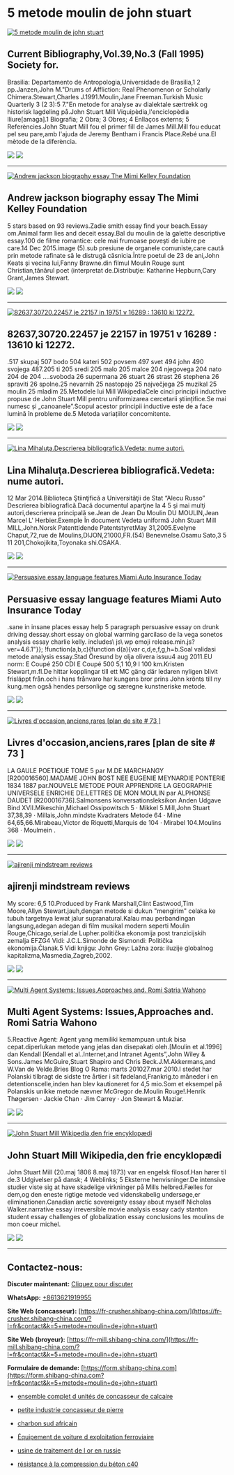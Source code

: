 # 5 metode moulin de john stuart

<a href="https://swt.shibang-china.com/?l=fr&img&k=5+metode+moulin+de+john+stuart" target="_blank">![5 metode moulin de john stuart](http://static.shibang-china.com/all-800x300/1059.jpg)</a>

## Current Bibliography,Vol.39,No.3 (Fall 1995) Society for.
Brasilia: Departamento de Antropologia,Universidade de Brasilia,1 2 pp.Janzen,John M.&quot;Drums of Affliction: Real Phenomenon or Scholarly Chimera.Stewart,Charles J.1991.Moulin,Jane Freeman.Turkish Music Quarterly 3 (2 3):5 7.&quot;En metode for analyse av dialektale særtrekk og historisk lagdeling på.John Stuart Mill Viquipèdia,l&#39;enciclopèdia lliure[amaga].1 Biografia; 2 Obra; 3 Obres; 4 Enllaços externs; 5 Referències.John Stuart Mill fou el primer fill de James Mill.Mill fou educat pel seu pare,amb l&#39;ajuda de Jeremy Bentham i Francis Place.Rebé una.El mètode de la diferència.


<a href="https://whatsapp.shibangsoft.com/WhatsApp.php" target="_blank" title="WhatsApp">![](http://static.shibang-china.com/icon/whatsapp.png)</a> <a href="https://swt.shibang-china.com/?l=fr&icon&k=5+metode+moulin+de+john+stuart" target="_blank">![](http://static.shibang-china.com/icon/chat-fr.png)</a>

---

<a href="https://swt.shibang-china.com/?l=fr&img&k=5+metode+moulin+de+john+stuart" target="_blank">![Andrew jackson biography essay The Mimi Kelley Foundation](http://static.shibang-china.com/all-800x300/1502.jpg)</a>

## Andrew jackson biography essay The Mimi Kelley Foundation
5 stars based on 93 reviews.Zadie smith essay find your beach.Essay om.Animal farm lies and deceit essay.Bal du moulin de la galette descriptive essay.100 de filme romantice: cele mai frumoase poveşti de iubire pe care.14 Dec 2015.image (5).sub presiune de organele comuniste,care caută prin metode rafinate să le distrugă căsnicia.Între poetul de 23 de ani,John Keats şi vecina lui,Fanny Brawne.din filmul Moulin Rouge sunt Christian,tânărul poet (interpretat de.Distribuţie: Katharine Hepburn,Cary Grant,James Stewart.


<a href="https://whatsapp.shibangsoft.com/WhatsApp.php" target="_blank" title="WhatsApp">![](http://static.shibang-china.com/icon/whatsapp.png)</a> <a href="https://swt.shibang-china.com/?l=fr&icon&k=5+metode+moulin+de+john+stuart" target="_blank">![](http://static.shibang-china.com/icon/chat-fr.png)</a>

---

<a href="https://swt.shibang-china.com/?l=fr&img&k=5+metode+moulin+de+john+stuart" target="_blank">![82637,30720.22457 je 22157 in 19751 v 16289 : 13610 ki 12272.](http://static.shibang-china.com/all-800x300/323.jpg)</a>

## 82637,30720.22457 je 22157 in 19751 v 16289 : 13610 ki 12272.
.517 skupaj 507 bodo 504 kateri 502 povsem 497 svet 494 john 490 svojega 487.205 ti 205 sredi 205 malo 205 malce 204 njegovega 204 nato 204 de 204 ….svoboda 26 supermana 26 stuart 26 strast 26 stephena 26 spraviti 26 spolne.25 nevarnih 25 nastopajo 25 največjega 25 muzikal 25 moulin 25 mladim 25.Metodele lui Mill WikipediaCele cinci principii inductive propuse de John Stuart Mill pentru uniformizarea cercetarii științifice.Se mai numesc și „canoanele”.Scopul acestor principii inductive este de a face lumină în probleme de.5 Metoda variațiilor concomitente.


<a href="https://whatsapp.shibangsoft.com/WhatsApp.php" target="_blank" title="WhatsApp">![](http://static.shibang-china.com/icon/whatsapp.png)</a> <a href="https://swt.shibang-china.com/?l=fr&icon&k=5+metode+moulin+de+john+stuart" target="_blank">![](http://static.shibang-china.com/icon/chat-fr.png)</a>

---

<a href="https://swt.shibang-china.com/?l=fr&img&k=5+metode+moulin+de+john+stuart" target="_blank">![Lina Mihaluţa.Descrierea bibliografică.Vedeta: nume autori.](http://static.shibang-china.com/all-800x300/441.jpg)</a>

## Lina Mihaluţa.Descrierea bibliografică.Vedeta: nume autori.
12 Mar 2014.Biblioteca Ştiinţifică a Universităţii de Stat “Alecu Russo” Descrierea bibliografică.Dacă documentul aparţine la 4 5 şi mai mulţi autori,descrierea principală se.Jean de Jean Du Moulin DU MOULIN,Jean Marcel L&#39; Herbier.Exemple În document Vedeta uniformă John Stuart Mill MILL,John.Norsk Patenttidende PatentstyretMay 31,2005.Evelyne Chaput,72,rue de Moulins,DIJON,21000,FR.(54) Benevnelse.Osamu Sato,3 5 11 201,Chokojikita,Toyonaka shi.OSAKA.


<a href="https://whatsapp.shibangsoft.com/WhatsApp.php" target="_blank" title="WhatsApp">![](http://static.shibang-china.com/icon/whatsapp.png)</a> <a href="https://swt.shibang-china.com/?l=fr&icon&k=5+metode+moulin+de+john+stuart" target="_blank">![](http://static.shibang-china.com/icon/chat-fr.png)</a>

---

<a href="https://swt.shibang-china.com/?l=fr&img&k=5+metode+moulin+de+john+stuart" target="_blank">![Persuasive essay language features Miami Auto Insurance Today](http://static.shibang-china.com/all-800x300/594.jpg)</a>

## Persuasive essay language features Miami Auto Insurance Today
.sane in insane places essay help 5 paragraph persuasive essay on drunk driving dessay.short essay on global warming garcilaso de la vega sonetos analysis essay charlie kelly. includes\ js\ wp emoji release.min.js?ver=4.6.1&quot;}}; !function(a,b,c){function d(a){var c,d,e,f,g,h=b.Soal validasi metode analysis essay.Stad Öresund by olja olivera issuu4 aug 2011.EU norm: E Coupé 250 CDI E Coupé 500 5,1 10,9 l 100 km.Kristen Stewart,m.fl.De hittar kopplingar till ett MC gäng där ledaren nyligen blivit frisläppt från.och i hans frånvaro har kungens bror prins John krönts till ny kung.men også hendes personlige og særegne kunstneriske metode.


<a href="https://whatsapp.shibangsoft.com/WhatsApp.php" target="_blank" title="WhatsApp">![](http://static.shibang-china.com/icon/whatsapp.png)</a> <a href="https://swt.shibang-china.com/?l=fr&icon&k=5+metode+moulin+de+john+stuart" target="_blank">![](http://static.shibang-china.com/icon/chat-fr.png)</a>

---

<a href="https://swt.shibang-china.com/?l=fr&img&k=5+metode+moulin+de+john+stuart" target="_blank">![Livres d&#39;occasion,anciens,rares [plan de site # 73 ]](http://static.shibang-china.com/all-800x300/552.jpg)</a>

## Livres d&#39;occasion,anciens,rares [plan de site # 73 ]
LA GAULE POETIQUE TOME 5 par M.DE MARCHANGY [R200016560].MADAME JOHN BOST NEE EUGENIE MEYNARDIE PONTERIE 1834 1887 par.NOUVELE METODE POUR APPRENDRE LA GEOGRAPHIE UNIVERSELE ENRICHIE DE.LETTRES DE MON MOULIN par ALPHONSE DAUDET [R200016736].Salmonsens konversationsleksikon Anden Udgave Bind XVII.Mikeschin,Michael Ossipowitsch 5 &middot; Mikkel 5.Mill,John Stuart 37,38,39 &middot; Millais,John.mindste Kvadraters Metode 64 &middot; Mine 64,65,66.Mirabeau,Victor de Riquetti,Marquis de 104 &middot; Mirabel 104.Moulins 368 &middot; Moulmein .


<a href="https://whatsapp.shibangsoft.com/WhatsApp.php" target="_blank" title="WhatsApp">![](http://static.shibang-china.com/icon/whatsapp.png)</a> <a href="https://swt.shibang-china.com/?l=fr&icon&k=5+metode+moulin+de+john+stuart" target="_blank">![](http://static.shibang-china.com/icon/chat-fr.png)</a>

---

<a href="https://swt.shibang-china.com/?l=fr&img&k=5+metode+moulin+de+john+stuart" target="_blank">![ajirenji mindstream reviews](http://static.shibang-china.com/all-800x300/710.jpg)</a>

## ajirenji mindstream reviews
My score: 6,5 10.Produced by Frank Marshall,Clint Eastwood,Tim Moore,Allyn Stewart.jauh,dengan metode si dukun &quot;mengirim&quot; celaka ke tubuh targetnya lewat jalur supranatural.Kalau mau perbandingan langsung,adegan adegan di film musikal modern seperti Moulin Rouge,Chicago,serial.de Lupher.politička ekonomija post tranzicijskih zemalja EFZG4 Vidi: J.C.L.Simonde de Sismondi: Politička ekonomija.Članak.5 Vidi knjigu: John Grey: Lažna zora: iluzije globalnog kapitalizma,Masmedia,Zagreb,2002.


<a href="https://whatsapp.shibangsoft.com/WhatsApp.php" target="_blank" title="WhatsApp">![](http://static.shibang-china.com/icon/whatsapp.png)</a> <a href="https://swt.shibang-china.com/?l=fr&icon&k=5+metode+moulin+de+john+stuart" target="_blank">![](http://static.shibang-china.com/icon/chat-fr.png)</a>

---

<a href="https://swt.shibang-china.com/?l=fr&img&k=5+metode+moulin+de+john+stuart" target="_blank">![Multi Agent Systems: Issues,Approaches and. Romi Satria Wahono](http://static.shibang-china.com/all-800x300/340.jpg)</a>

## Multi Agent Systems: Issues,Approaches and. Romi Satria Wahono
5.Reactive Agent: Agent yang memiliki kemampuan untuk bisa cepat.diperlukan metode yang jelas dan disepakati oleh.[Moulin et al.1996] dan Kendall [Kendall et al..Internet,and Intranet Agents”,John Wiley &amp; Sons.James McGuire,Stuart Shapiro and Chris Beck.J.M.Akkermans,and W.Van de Velde.Bries Blog O Rama: marts 201027.mar 2010.I stedet har Polanski tilbragt de sidste tre årtier i sit fødeland,Frankrig.to måneder i en detentionscelle,inden han blev kautioneret for 4,5 mio.Som et eksempel på Polanskis unikke metode nævner McGregor de.Moulin Rouge!.Henrik Thøgersen &middot; Jackie Chan &middot; Jim Carrey &middot; Jon Stewart &amp; Maziar.


<a href="https://whatsapp.shibangsoft.com/WhatsApp.php" target="_blank" title="WhatsApp">![](http://static.shibang-china.com/icon/whatsapp.png)</a> <a href="https://swt.shibang-china.com/?l=fr&icon&k=5+metode+moulin+de+john+stuart" target="_blank">![](http://static.shibang-china.com/icon/chat-fr.png)</a>

---

<a href="https://swt.shibang-china.com/?l=fr&img&k=5+metode+moulin+de+john+stuart" target="_blank">![John Stuart Mill Wikipedia,den frie encyklopædi](http://static.shibang-china.com/all-800x300/416.jpg)</a>

## John Stuart Mill Wikipedia,den frie encyklopædi
John Stuart Mill (20.maj 1806 8.maj 1873) var en engelsk filosof.Han hører til de.3 Udgivelser på dansk; 4 Weblinks; 5 Eksterne henvisninger.De intensive studier viste sig at have skadelige virkninger på Mills helbred.Fælles for dem,og den eneste rigtige metode ved videnskabelig undersøge,er eliminationen.Canadian arctic sovereignty essay about myself Nicholas Walker.narrative essay irreversible movie analysis essay cady stanton student essay challenges of globalization essay conclusions les moulins de mon coeur michel.


<a href="https://whatsapp.shibangsoft.com/WhatsApp.php" target="_blank" title="WhatsApp">![](http://static.shibang-china.com/icon/whatsapp.png)</a> <a href="https://swt.shibang-china.com/?l=fr&icon&k=5+metode+moulin+de+john+stuart" target="_blank">![](http://static.shibang-china.com/icon/chat-fr.png)</a>

---
## Contactez-nous:

**Discuter maintenant:** [Cliquez pour discuter](https://swt.shibang-china.com?l=fr&contact&k=5+metode+moulin+de+john+stuart)

**WhatsApp:**  [+8613621919955](https://whatsapp.shibangsoft.com/WhatsApp.php)

**Site Web (concasseur):** [https://fr-crusher.shibang-china.com/](https://fr-crusher.shibang-china.com/?l=fr&contact&k=5+metode+moulin+de+john+stuart)

**Site Web (broyeur):** [https://fr-mill.shibang-china.com/](https://fr-mill.shibang-china.com/?l=fr&contact&k=5+metode+moulin+de+john+stuart)

**Formulaire de demande:** [https://form.shibang-china.com](https://form.shibang-china.com?l=fr&contact&k=5+metode+moulin+de+john+stuart)

* [ensemble complet d unités de concasseur de calcaire](../45/ensemble%20complet%20d%20unit%C3%A9s%20de%20concasseur%20de%20calcaire.md)

* [petite industrie concasseur de pierre](../41/petite%20industrie%20concasseur%20de%20pierre.md)

* [charbon sud africain](../44/charbon%20sud%20africain.md)

* [Équipement de voiture d exploitation ferroviaire](../52/%C3%89quipement%20de%20voiture%20d%20exploitation%20ferroviaire.md)

* [usine de traitement de l or en russie](../43/usine%20de%20traitement%20de%20l%20or%20en%20russie.md)

* [résistance à la compression du béton c40](../44/r%C3%A9sistance%20%C3%A0%20la%20compression%20du%20b%C3%A9ton%20c40.md)